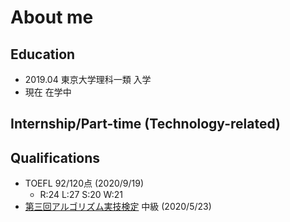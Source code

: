 # About me

## Education
- 2019.04 東京大学理科一類 入学
- 現在 在学中

## Internship/Part-time (Technology-related)


## Qualifications
- TOEFL 92/120点 (2020/9/19)
    - R:24 L:27 S:20 W:21
- [第三回アルゴリズム実技検定](https://past.atcoder.jp/feature) 中級 (2020/5/23)